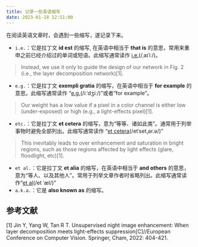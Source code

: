 ```yaml
---
title: 记录一些英语缩写
date: 2023-01-18 12:51:00
---
```

在阅读英语文章时，会遇到一些缩写，遂记录下来。

- `i.e.`：它是拉丁文 **id est** 的缩写, 在英语中相当于 **that is** 的意思，常用来重申之前已经介绍过的单词或短语。此缩写通常读作 [i.e.](https://dictionary.cambridge.org/dictionary/english/ie?q=i.e.)(/ˌaɪˈiː/)。

> Instead, we use it only to guide the design of our network in Fig. 2 (i.e., the layer decomposition network)[1].

- `e.g.`：它是拉丁文 **exempli gratia** 的缩写，在英语中相当于 **for example** 的意思。此缩写通常读作 “[e.g.](https://dictionary.cambridge.org/dictionary/english/eg?q=e.g.)(/iːˈdʒiː/)”或者“for example”。

> Our weight has a low value if a pixel in a color channel is either low (under-exposed) or high (e.g., a light-effects pixel)[1].

- `etc.`：它是拉丁文 **et cetera** 的缩写，意为“等等、诸如此类”。通常用于列举事物时避免全部列出。此缩写通常读作 “[et cetera](https://dictionary.cambridge.org/dictionary/english/etc?q=etc.)(/etˈset̬.ər.ə/)”

> This inevitably leads to over enhancement and saturation in bright regions, such as those regions affected by light effects (glare, floodlight, etc)[1].

- `et al.`：它是拉丁文 **et alia** 的缩写，在英语中相当于 **and others** 的意思，意为“等人、以及其他人”。常用于列举文章作者时省略列出。此缩写通常读作“[et al](https://dictionary.cambridge.org/dictionary/english/et-al?q=et+al.)(/et ˈæl/)”
- `a.k.a.`：它是 **also known as** 的缩写。

## 参考文献

[1] Jin Y, Yang W, Tan R T. Unsupervised night image enhancement: When layer decomposition meets light-effects suppression[C]//European Conference on Computer Vision. Springer, Cham, 2022: 404-421.

